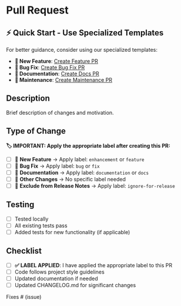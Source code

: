 # Pull Request

## ⚡ Quick Start - Use Specialized Templates

For better guidance, consider using our specialized templates:

- **🚀 New Feature**: [Create Feature PR](https://github.com/danielmeppiel/awd-cli/compare/main...HEAD?template=feature.md)
- **🐛 Bug Fix**: [Create Bug Fix PR](https://github.com/danielmeppiel/awd-cli/compare/main...HEAD?template=bugfix.md)  
- **📖 Documentation**: [Create Docs PR](https://github.com/danielmeppiel/awd-cli/compare/main...HEAD?template=documentation.md)
- **🔧 Maintenance**: [Create Maintenance PR](https://github.com/danielmeppiel/awd-cli/compare/main...HEAD?template=maintenance.md)

## Description

Brief description of changes and motivation.

## Type of Change

**🏷️ IMPORTANT: Apply the appropriate label after creating this PR:**

- [ ] 🚀 **New Feature** → Apply label: `enhancement` or `feature`
- [ ] 🐛 **Bug Fix** → Apply label: `bug` or `fix`  
- [ ] 📖 **Documentation** → Apply label: `documentation` or `docs`
- [ ] 🔧 **Other Changes** → No specific label needed
- [ ] 🚫 **Exclude from Release Notes** → Apply label: `ignore-for-release`

## Testing

- [ ] Tested locally
- [ ] All existing tests pass
- [ ] Added tests for new functionality (if applicable)

## Checklist

- [ ] **✅ LABEL APPLIED**: I have applied the appropriate label to this PR
- [ ] Code follows project style guidelines
- [ ] Updated documentation if needed
- [ ] Updated CHANGELOG.md for significant changes

Fixes # (issue)
